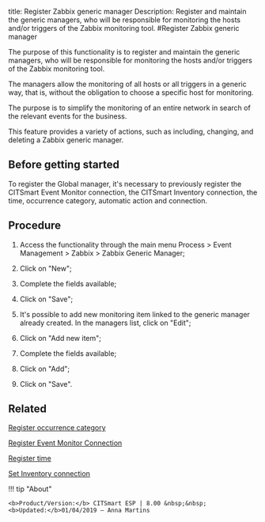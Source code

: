 title: Register Zabbix generic manager
Description: Register and maintain the generic managers, who will be responsible for monitoring the hosts and/or triggers of the Zabbix monitoring tool.
#Register Zabbix generic manager

The purpose of this functionality is to register and maintain the generic
managers, who will be responsible for monitoring the hosts and/or triggers of
the Zabbix monitoring tool.

The managers allow the monitoring of all hosts or all triggers in a generic way,
that is, without the obligation to choose a specific host for monitoring.

The purpose is to simplify the monitoring of an entire network in search of the
relevant events for the business.

This feature provides a variety of actions, such as including, changing, and
deleting a Zabbix generic manager.

Before getting started
--------------------------

To register the Global manager, it's necessary to previously register the
CITSmart Event Monitor connection, the CITSmart Inventory connection, the time,
occurrence category, automatic action and connection.

Procedure
-------------

1.  Access the functionality through the main menu Process \> Event Management
    \> Zabbix \> Zabbix Generic Manager;

2.  Click on "New";

3.  Complete the fields available;

4.  Click on "Save";

5.  It's possible to add new monitoring item linked to the generic manager
    already created. In the managers list, click on "Edit";

6.  Click on "Add new item";

7.  Complete the fields available;

8.  Click on "Add";

9.  Click on "Save".

Related
-------

[Register occurrence category](/en-us/citsmart-esp-8/processes/event/configuration/register-occurence-category.html)

[Register Event Monitor Connection](/en-us/citsmart-esp-8/processes/event/configuration/register-evente-monitor-connection.html)

[Register time](/en-us/citsmart-esp-8/processes/event/configuration/register-time.html)

[Set Inventory connection](/en-us/citsmart-esp-8/processes/event/configuration/set-inventory-connection.html)


!!! tip "About"

    <b>Product/Version:</b> CITSmart ESP | 8.00 &nbsp;&nbsp;
    <b>Updated:</b>01/04/2019 – Anna Martins
